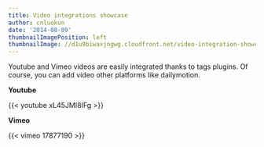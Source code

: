 ```yaml
---
title: Video integrations showcase
author: cnluokun
date: '2014-08-09'
thumbnailImagePosition: left
thumbnailImage: //d1u9biwaxjngwg.cloudfront.net/video-integration-showcase/peak-140.jpg
---
```


Youtube and Vimeo videos are easily integrated thanks to tags plugins. Of course, you can add video other platforms like dailymotion.
<!--more-->

**Youtube**

{{< youtube xL45JMI8IFg >}}

**Vimeo**

{{< vimeo 17877190 >}}
